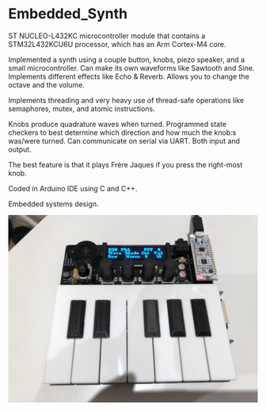 # Embedded_Synth

ST NUCLEO-L432KC microcontroller module that contains a STM32L432KCU6U processor, which has an Arm Cortex-M4 core.

Implemented a synth using a couple button, knobs, piezo speaker, and a small microcontroller. 
Can make its own waveforms like Sawtooth and Sine.
Implements different effects like Echo & Reverb. Allows you to change the octave and the volume. 

Implements threading and very heavy use of thread-safe operations like semaphores, mutex, and atomic instructions.

Knobs produce quadrature waves when turned. Programmed state checkers to best determine which direction and how much the knob:s was/were turned.
Can communicate on serial via UART. Both input and output.

The best feature is that it plays Frère Jaques if you press the right-most knob.

Coded in Arduino IDE using C and C++.

Embedded systems design.

![The board](https://github.com/LudwigAJ/Embedded_PianoInstrument/blob/main/Board.jpeg)
